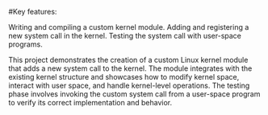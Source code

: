 #Key features:

Writing and compiling a custom kernel module.
Adding and registering a new system call in the kernel.
Testing the system call with user-space programs.


This project demonstrates the creation of a custom Linux kernel module that adds a new system call to the kernel. 
The module integrates with the existing kernel structure and showcases how to modify kernel space, interact with user space, 
and handle kernel-level operations. The testing phase involves invoking the custom system call from a user-space program to 
verify its correct implementation and behavior.

